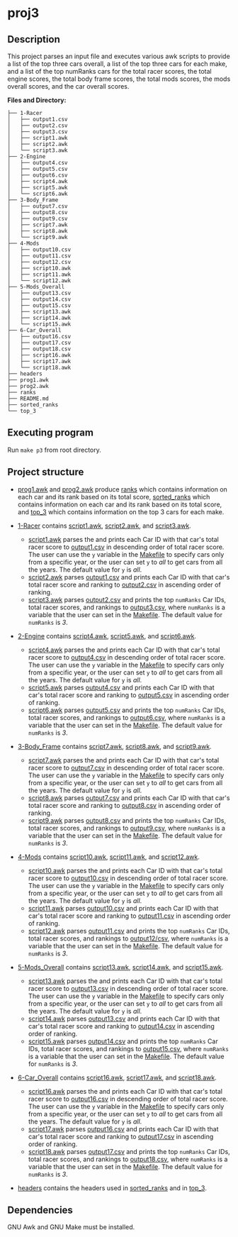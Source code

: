 # proj3


## Description

This project parses an input file and executes various awk scripts to provide a list of the top three cars overall, a list of the top three cars for each make, and a list of the top numRanks cars for the total racer scores, the total engine scores, the total body frame scores, the total mods scores, the mods overall scores, and the car overall scores.

**Files and Directory:**

```.
├── 1-Racer
│   ├── output1.csv
│   ├── output2.csv
│   ├── output3.csv
│   ├── script1.awk
│   ├── script2.awk
│   └── script3.awk
├── 2-Engine
│   ├── output4.csv
│   ├── output5.csv
│   ├── output6.csv
│   ├── script4.awk
│   ├── script5.awk
│   └── script6.awk
├── 3-Body_Frame
│   ├── output7.csv
│   ├── output8.csv
│   ├── output9.csv
│   ├── script7.awk
│   ├── script8.awk
│   └── script9.awk
├── 4-Mods
│   ├── output10.csv
│   ├── output11.csv
│   ├── output12.csv
│   ├── script10.awk
│   ├── script11.awk
│   └── script12.awk
├── 5-Mods_Overall
│   ├── output13.csv
│   ├── output14.csv
│   ├── output15.csv
│   ├── script13.awk
│   ├── script14.awk
│   └── script15.awk
├── 6-Car_Overall
│   ├── output16.csv
│   ├── output17.csv
│   ├── output18.csv
│   ├── script16.awk
│   ├── script17.awk
│   └── script18.awk
├── headers
├── prog1.awk
├── prog2.awk
├── ranks
├── README.md
├── sorted_ranks
└── top_3
```

## Executing program

Run `make p3` from root directory.


## Project structure

- [prog1.awk](prog1.awk) and [prog2.awk](prog2.awk) produce [ranks](ranks) which contains information on each car and its rank based on its total score, [sorted_ranks](sorted_ranks) which contains information on each car and its rank based on its total score, and [top_3](top_3) which contains information on the top 3 cars for each make. 

- [1-Racer](1-Racer) contains [script1.awk](1-Racer/script1.awk), [script2.awk](1-Racer/script2.awk), and [script3.awk](1-Racer/script3.awk). 
	- [script1.awk](1-Racer/script1.awk) parses the and prints each Car ID with that car's total racer score to [output1.csv](1-Racer/output1.csv) in descending order of total racer score. The user can use the `y` variable in the [Makefile](../Makefile) to specify cars only from a specific year, or the user can set `y` to _all_ to get cars from all the years. The default value for `y` is _all_.
	- [script2.awk](1-Racer/script2.awk) parses [output1.csv](1-Racer/output1.csv) and prints each Car ID with that car's total racer score and ranking to [output2.csv](1-Racer/output2.csv) in ascending order of ranking.
	- [script3.awk](1-Racer/script3.awk) parses [output2.csv](1-Racer/output2.csv) and prints the top `numRanks` Car IDs, total racer scores, and rankings to [output3.csv](1-Racer/output3.csv), where `numRanks` is a variable that the user can set in the [Makefile](../Makefile). The default value for `numRanks` is _3_. 
 
- [2-Engine](2-Engine) contains [script4.awk](2-Engine/script4.awk), [script5.awk](2-Engine/script5.awk), and [script6.awk](2-Engine/script6.awk). 
	- [script4.awk](2-Engine/script4.awk) parses the and prints each Car ID with that car's total racer score to [output4.csv](2-Engine/output4.csv) in descending order of total racer score. The user can use the `y` variable in the [Makefile](../Makefile) to specify cars only from a specific year, or the user can set `y` to _all_ to get cars from all the years. The default value for `y` is _all_.
	- [script5.awk](2-Engine/script5.awk) parses [output4.csv](2-Engine/output4.csv) and prints each Car ID with that car's total racer score and ranking to [output5.csv](2-Engine/output5.csv) in ascending order of ranking.
	- [script6.awk](2-Engine/script6.awk) parses [output5.csv](2-Engine/output5.csv) and prints the top `numRanks` Car IDs, total racer scores, and rankings to [output6.csv](2-Engine/output6.csv), where `numRanks` is a variable that the user can set in the [Makefile](../Makefile). The default value for `numRanks` is _3_. 

- [3-Body_Frame](3-Body_Frame) contains [script7.awk](3-Body_Frame/script7.awk), [script8.awk](3-Body_Frame/script8.awk), and [script9.awk](3-Body_Frame/script9.awk). 
	- [script7.awk](3-Body_Frame/script7.awk) parses the and prints each Car ID with that car's total racer score to [output7.csv](3-Body_Frame/output7.csv) in descending order of total racer score. The user can use the `y` variable in the [Makefile](../Makefile) to specify cars only from a specific year, or the user can set `y` to _all_ to get cars from all the years. The default value for `y` is _all_.
	- [script8.awk](3-Body_Frame/script8.awk) parses [output7.csv](3-Body_Frame/output7.csv) and prints each Car ID with that car's total racer score and ranking to [output8.csv](3-Body_Frame/output8.csv) in ascending order of ranking.
	- [script9.awk](3-Body_Frame/script9.awk) parses [output8.csv](3-Body_Frame/output8.csv) and prints the top `numRanks` Car IDs, total racer scores, and rankings to [output9.csv](3-Body_Frame/output9.csv), where `numRanks` is a variable that the user can set in the [Makefile](../Makefile). The default value for `numRanks` is _3_. 

- [4-Mods](4-Mods) contains [script10.awk](4-Mods/script10.awk), [script11.awk](4-Mods/script11.awk), and [script12.awk](4-Mods/script12.awk). 
	- [script10.awk](4-Mods/script10.awk) parses the and prints each Car ID with that car's total racer score to [output10.csv](4-Mods/output10.csv) in descending order of total racer score. The user can use the `y` variable in the [Makefile](../Makefile) to specify cars only from a specific year, or the user can set `y` to _all_ to get cars from all the years. The default value for `y` is _all_.
	- [script11.awk](4-Mods/script11.awk) parses [output10.csv](4-Mods/output10.csv) and prints each Car ID with that car's total racer score and ranking to [output11.csv](4-Mods/output11.csv) in ascending order of ranking.
	- [script12.awk](4-Mods/script12.awk) parses [output11.csv](4-Mods/output11.csv) and prints the top `numRanks` Car IDs, total racer scores, and rankings to [output12/csv](4-Mods/output12.csv), where `numRanks` is a variable that the user can set in the [Makefile](../Makefile). The default value for `numRanks` is _3_. 

- [5-Mods_Overall](5-Mods_Overall) contains [script13.awk](5-Mods_Overall/script13.awk), [script14.awk](5-Mods_Overall/script14.awk), and [script15.awk](5-Mods_Overall/script15.awk). 
	- [script13.awk](5-Mods_Overall/script13.awk) parses the and prints each Car ID with that car's total racer score to [output13.csv](5-Mods_Overall/output13.csv) in descending order of total racer score. The user can use the `y` variable in the [Makefile](../Makefile) to specify cars only from a specific year, or the user can set `y` to _all_ to get cars from all the years. The default value for `y` is _all_.
	- [script14.awk](5-Mods_Overall/script14.awk) parses [output13.csv](5-Mods_Overall/output13.csv) and prints each Car ID with that car's total racer score and ranking to [output14.csv](5-Mods_Overall/output14.csv) in ascending order of ranking.
	- [script15.awk](5-Mods_Overall/script15.awk) parses [output14.csv](5-Mods_Overall/output14.csv) and prints the top `numRanks` Car IDs, total racer scores, and rankings to [output15.csv](5-Mods_Overall/output15.csv), where `numRanks` is a variable that the user can set in the [Makefile](../Makefile). The default value for `numRanks` is _3_. 

- [6-Car_Overall](6-Car_Overall) contains [script16.awk](6-Car_Overall/script16.awk), [script17.awk](6-Car_Overall/script17.awk), and [script18.awk](6-Car_Overall/script18.awk). 
	- [script16.awk](6-Car_Overall/script16.awk) parses the and prints each Car ID with that car's total racer score to [output16.csv](6-Car_Overall/output16.csv) in descending order of total racer score. The user can use the `y` variable in the [Makefile](../Makefile) to specify cars only from a specific year, or the user can set `y` to _all_ to get cars from all the years. The default value for `y` is _all_.
	- [script17.awk](6-Car_Overall/script17.awk) parses [output16.csv](6-Car_Overall/output16.csv) and prints each Car ID with that car's total racer score and ranking to [output17.csv](6-Car_Overall/output17.csv) in ascending order of ranking.
	- [script18.awk](6-Car_Overall/script18.awk) parses [output17.csv](6-Car_Overall/output17.csv) and prints the top `numRanks` Car IDs, total racer scores, and rankings to [output18.csv](6-Car_Overall/output18.csv), where `numRanks` is a variable that the user can set in the [Makefile](../Makefile). The default value for `numRanks` is _3_. 

- [headers](headers) contains the headers used in [sorted_ranks](sorted_ranks) and in [top_3](top_3). 

## Dependencies

GNU Awk and GNU Make must be installed.

